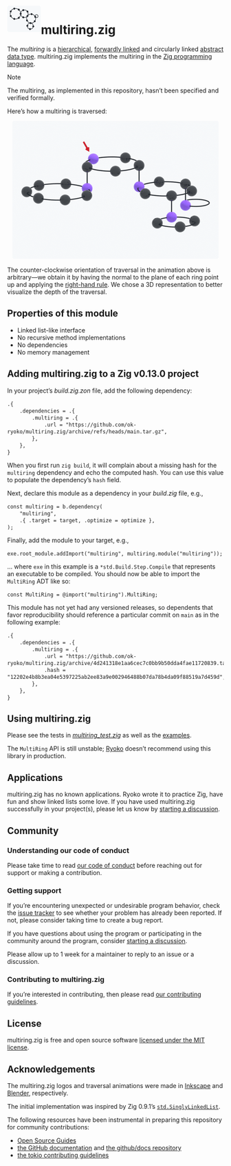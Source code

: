 <picture>
  <source
    media="(prefers-color-scheme: dark)"
    srcset="./docs/img/multiring-github-dark.png"
  >
  <source
    media="(prefers-color-scheme: light)"
    srcset="./docs/img/multiring-github-light.png"
  >
  <img
    src="./docs/img/multiring-github-light.png"
    title="multiring"
    alt="Multiring comprising 18 data nodes arranged in 5 rings at 3 levels"
    align="left"
    height="61"
  >
</picture>

# multiring.zig #

The *multiring* is a [hierarchical][tree], [forwardly linked][linked list] and circularly linked [abstract data type]. multiring.zig implements the multiring in the [Zig programming language][Zig].

> [!NOTE]
> The multiring, as implemented in this repository, hasn’t been specified and verified formally.

Here’s how a multiring is traversed:

<p align="center">
  <picture>
    <source
      media="(prefers-color-scheme: dark)"
      srcset="./docs/img/multiring-traversal-github-dark.gif"
    >
    <source
      media="(prefers-color-scheme: light)"
      srcset="./docs/img/multiring-traversal-github-light.gif"
    >
    <img
      src="./docs/img/multiring-traversal-github-light.gif"
      title="multiring traversal loop"
      alt="Loop of the counter-clockwise traversal of a multiring comprising 18 data nodes arranged in 5 rings at 3 levels"
      width="480"
    >
  </picture>
</p>

The counter-clockwise orientation of traversal in the animation above is arbitrary—we obtain it by having the normal to the plane of each ring point up and applying the [right-hand rule]. We chose a 3D representation to better visualize the depth of the traversal.

## Properties of this module ##

- Linked list-like interface
- No recursive method implementations
- No dependencies
- No memory management

## Adding multiring.zig to a Zig v0.13.0 project ##

In your project’s *build.zig.zon* file, add the following dependency:

```zig
.{
    .dependencies = .{
        .multiring = .{
            .url = "https://github.com/ok-ryoko/multiring.zig/archive/refs/heads/main.tar.gz",
        },
    },
}
```

When you first run `zig build`, it will complain about a missing hash for the `multiring` dependency and echo the computed hash. You can use this value to populate the dependency’s `hash` field.

Next, declare this module as a dependency in your *build.zig* file, e.g.,

```zig
const multiring = b.dependency(
    "multiring",
    .{ .target = target, .optimize = optimize },
);
```

Finally, add the module to your target, e.g.,

```zig
exe.root_module.addImport("multiring", multiring.module("multiring"));
```

… where `exe` in this example is a `*std.Build.Step.Compile` that represents an executable to be compiled. You should now be able to import the `MultiRing` ADT like so:

```zig
const MultiRing = @import("multiring").MultiRing;
```

This module has not yet had any versioned releases, so dependents that favor reproducibility should reference a particular commit on `main` as in the following example:

```zig
.{
    .dependencies = .{
        .multiring = .{
            .url = "https://github.com/ok-ryoko/multiring.zig/archive/4d241318e1aa6cec7c0bb9b50dda4fae11720839.tar.gz",
            .hash = "12202e4b8b3ea04e5397225ab2ee83a9e002946488b07da78b4da09f88519a7d459d",
        },
    },
}
```

## Using multiring.zig ##

Please see the tests in [*multiring_test.zig*][multiring_test.zig] as well as the [examples].

The `MultiRing` API is still unstable; [Ryoko] doesn’t recommend using this library in production.

## Applications ##

multiring.zig has no known applications. Ryoko wrote it to practice Zig, have fun and show linked lists some love. If you have used multiring.zig successfully in your project(s), please let us know by [starting a discussion][discussions].

## Community ##

### Understanding our code of conduct ###

Please take time to read [our code of conduct][code of conduct] before reaching out for support or making a contribution.

### Getting support ###

If you’re encountering unexpected or undesirable program behavior, check the [issue tracker] to see whether your problem has already been reported. If not, please consider taking time to create a bug report.

If you have questions about using the program or participating in the community around the program, consider [starting a discussion][discussions].

Please allow up to 1 week for a maintainer to reply to an issue or a discussion.

### Contributing to multiring.zig ###

If you’re interested in contributing, then please read [our contributing guidelines][contributing guidelines].

## License ##

multiring.zig is free and open source software [licensed under the MIT license][license].

## Acknowledgements ##

The multiring.zig logos and traversal animations were made in [Inkscape] and [Blender], respectively.

The initial implementation was inspired by Zig 0.9.1’s [`std.SinglyLinkedList`][std.SinglyLinkedList].

The following resources have been instrumental in preparing this repository for community contributions:

- [Open Source Guides]
- [the GitHub documentation][GitHub documentation] and [the github/docs repository][github/docs]
- [the tokio contributing guidelines][tokio contributing guidelines]

[abstract data type]: https://en.wikipedia.org/wiki/Abstract_data_type
[Blender]: https://www.blender.org
[code of conduct]: ./CODE_OF_CONDUCT.md
[contributing guidelines]: ./CONTRIBUTING.md
[discussions]: https://github.com/ok-ryoko/multiring.zig/discussions
[examples]: ./examples/
[GitHub documentation]: https://docs.github.com/en
[github/docs]: https://github.com/github/docs
[Inkscape]: https://inkscape.org/
[issue tracker]: https://github.com/ok-ryoko/multiring.zig/issues
[license]: ./LICENSE.txt
[linked list]: https://en.wikipedia.org/wiki/Linked_list
[multiring_test.zig]: ./src/multiring_test.zig
[Open Source Guides]: https://opensource.guide/
[right-hand rule]: https://en.wikipedia.org/wiki/Right-hand_rule
[Ryoko]: https://github.com/ok-ryoko
[std.SinglyLinkedList]: https://github.com/ziglang/zig/blob/0.9.1/lib/std/linked_list.zig
[tokio contributing guidelines]: https://github.com/tokio-rs/tokio/blob/d7d5d05333f7970c2d75bfb20371450b5ad838d7/CONTRIBUTING.md
[tree]: https://en.wikipedia.org/wiki/Tree_(data_structure)
[Zig]: https://ziglang.org/

